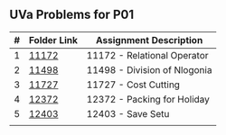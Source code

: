 ## UVa Problems for P01

|    #   | Folder Link      | Assignment Description                    |
| :----: | ---------------- | ----------------------------------------- |
|    1   | [11172](./11172) | 11172 - Relational Operator               |
|    2   | [11498](./11498) | 11498 - Division of Nlogonia              |
|    3   | [11727](./11727) | 11727 - Cost Cutting                      |
|    4   | [12372](./12372) | 12372 - Packing for Holiday               |
|    5   | [12403](./12403) | 12403 - Save Setu                         |
|        |                  |                                           |